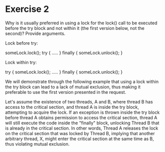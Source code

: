 # Exercise 2

Why is it usually preferred in using a lock for the lock() call to be executed before the try block and not within it (the first version below, not the second)? Provide arguments.

Lock before try:

someLock.lock();
try {
.....
}
finally {
someLock.unlock();
}

Lock within try:

try {
someLock.lock();
.....
}
finally {
someLock.unlock();
}

  We will demonstrate through the following example that using a lock within the try block can lead to a lack of mutual exclusion, thus making it preferable to use the first version presented in the request.

Let's assume the existence of two threads, A and B, where thread B has access to the critical section, and thread A is inside the try block, attempting to acquire the lock. If an exception is thrown inside the try block before thread A obtains permission to access the critical section, thread A will still execute the code inside the "finally" block, unlocking Thread B that is already in the critical section. In other words, Thread A releases the lock on the critical section that was locked by Thread B, implying that another arbitrary thread, X, might enter the critical section at the same time as B, thus violating mutual exclusion.
